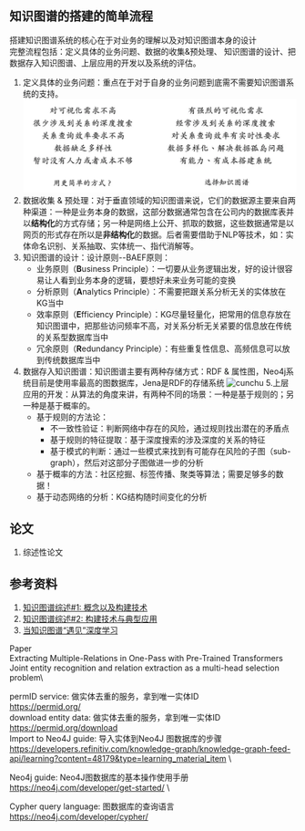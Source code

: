 ## 知识图谱的搭建的简单流程
搭建知识图谱系统的核心在于对业务的理解以及对知识图谱本身的设计\
完整流程包括：定义具体的业务问题、数据的收集&预处理、 知识图谱的设计、把数据存入知识图谱、上层应用的开发以及系统的评估。
1. 定义具体的业务问题：重点在于对于自身的业务问题到底需不需要知识图谱系统的支持。
![no1](https://github.com/lllssf/Fight-for-offer/blob/master/DeeCamp/Knowledge%20graphs/image1.png)
2. 数据收集 & 预处理：对于垂直领域的知识图谱来说，它们的数据源主要来自两种渠道：一种是业务本身的数据，这部分数据通常包含在公司内的数据库表并以**结构化**的方式存储；另一种是网络上公开、抓取的数据，这些数据通常是以网页的形式存在所以是**非结构化**的数据。后者需要借助于NLP等技术，如：实体命名识别、关系抽取、实体统一、指代消解等。
3. 知识图谱的设计：设计原则--BAEF原则：
    - 业务原则（**B**usiness Principle）：一切要从业务逻辑出发，好的设计很容易让人看到业务本身的逻辑，要想好未来业务可能的变换
    - 分析原则（**A**nalytics Principle）：不需要把跟关系分析无关的实体放在KG当中
    - 效率原则（**E**fficiency Principle）：KG尽量轻量化，把常用的信息存放在知识图谱中，把那些访问频率不高，对关系分析无关紧要的信息放在传统的关系型数据库当中
    - 冗余原则（**R**edundancy Principle）：有些重复性信息、高频信息可以放到传统数据库当中
4. 数据存入知识图谱：知识图谱主要有两种存储方式：RDF & 属性图，Neo4j系统目前是使用率最高的图数据库，Jena是RDF的存储系统
![cunchu](https://image.jiqizhixin.com/uploads/editor/6d23ee75-a606-46ac-9e00-3320a870c0e8/1529464461822.png)
5.上层应用的开发：从算法的角度来讲，有两种不同的场景：一种是基于规则的；另一种是基于概率的。
   - 基于规则的方法论：
      - 不一致性验证：判断网络中存在的风险，通过规则找出潜在的矛盾点
      - 基于规则的特征提取：基于深度搜索的涉及深度的关系的特征
      - 基于模式的判断：通过一些模式来找到有可能存在风险的子图（sub-graph），然后对这部分子图做进一步的分析
    - 基于概率的方法：社区挖掘、标签传播、聚类等算法；需要足够多的数据！
    - 基于动态网络的分析：KG结构随时间变化的分析
## 论文
1. 综述性论文
## 参考资料
1. [知识图谱综述#1: 概念以及构建技术](https://mp.weixin.qq.com/s/bhk6iZdphif74HJlyUZOBQ?)
2. [知识图谱综述#2: 构建技术与典型应用](https://mp.weixin.qq.com/s/j1ub_exp-T7kk7snHs4eYw)
3. [当知识图谱“遇见”深度学习](https://blog.csdn.net/heyc861221/article/details/80129309)

Paper \
Extracting Multiple-Relations in One-Pass with Pre-Trained Transformers\
Joint entity recognition and relation extraction as a multi-head selection problem\
 
permID service: 做实体去重的服务，拿到唯一实体ID\
https://permid.org/ \
download entity data: 做实体去重的服务，拿到唯一实体ID\
https://permid.org/download \
Import to Neo4J guide:  导入实体到Neo4J 图数据库的步骤\
https://developers.refinitiv.com/knowledge-graph/knowledge-graph-feed-api/learning?content=48179&type=learning_material_item \
 
Neo4j guide: Neo4J图数据库的基本操作使用手册\
https://neo4j.com/developer/get-started/ \
 
Cypher query language:  图数据库的查询语言\
https://neo4j.com/developer/cypher/
